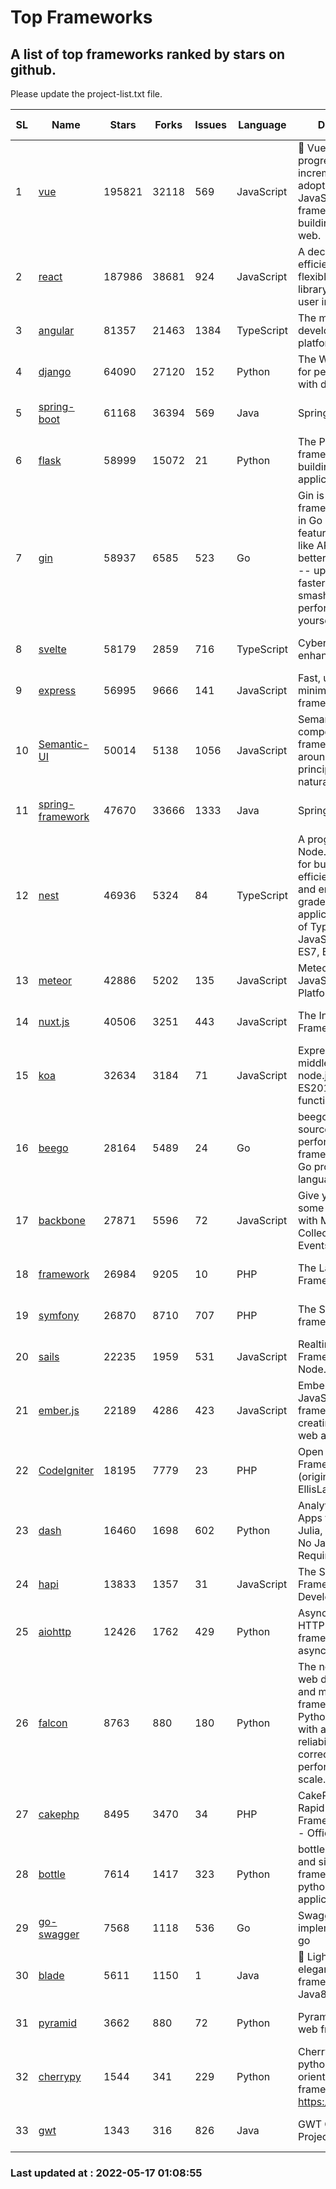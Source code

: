 # Top Frameworks
## A list of top frameworks ranked by stars on github.  
Please update the project-list.txt file.

| SL| Name  | Stars| Forks| Issues | Language | Description | Last Commit |
| --| ------| -----| ---- | ------ | -------- | ----------- | ----------- |
| 1 | [vue](https://github.com/vuejs/vue) | 195821 | 32118 | 569 | JavaScript | 🖖 Vue.js is a progressive, incrementally-adoptable JavaScript framework for building UI on the web. | 2022-05-03 00:47:22 |
| 2 | [react](https://github.com/facebook/react) | 187986 | 38681 | 924 | JavaScript | A declarative, efficient, and flexible JavaScript library for building user interfaces. | 2022-05-16 17:23:46 |
| 3 | [angular](https://github.com/angular/angular) | 81357 | 21463 | 1384 | TypeScript | The modern web developer’s platform | 2022-05-16 23:07:34 |
| 4 | [django](https://github.com/django/django) | 64090 | 27120 | 152 | Python | The Web framework for perfectionists with deadlines. | 2022-05-16 15:46:24 |
| 5 | [spring-boot](https://github.com/spring-projects/spring-boot) | 61168 | 36394 | 569 | Java | Spring Boot | 2022-05-16 18:21:48 |
| 6 | [flask](https://github.com/pallets/flask) | 58999 | 15072 | 21 | Python | The Python micro framework for building web applications. | 2022-05-15 15:54:26 |
| 7 | [gin](https://github.com/gin-gonic/gin) | 58937 | 6585 | 523 | Go | Gin is a HTTP web framework written in Go (Golang). It features a Martini-like API with much better performance -- up to 40 times faster. If you need smashing performance, get yourself some Gin. | 2022-05-14 01:11:35 |
| 8 | [svelte](https://github.com/sveltejs/svelte) | 58179 | 2859 | 716 | TypeScript | Cybernetically enhanced web apps | 2022-05-16 15:11:20 |
| 9 | [express](https://github.com/expressjs/express) | 56995 | 9666 | 141 | JavaScript | Fast, unopinionated, minimalist web framework for node. | 2022-04-29 19:32:26 |
| 10 | [Semantic-UI](https://github.com/Semantic-Org/Semantic-UI) | 50014 | 5138 | 1056 | JavaScript | Semantic is a UI component framework based around useful principles from natural language. | 2018-10-21 20:59:02 |
| 11 | [spring-framework](https://github.com/spring-projects/spring-framework) | 47670 | 33666 | 1333 | Java | Spring Framework | 2022-05-16 09:22:17 |
| 12 | [nest](https://github.com/nestjs/nest) | 46936 | 5324 | 84 | TypeScript | A progressive Node.js framework for building efficient, scalable, and enterprise-grade server-side applications on top of TypeScript & JavaScript (ES6, ES7, ES8) 🚀 | 2022-05-16 06:59:51 |
| 13 | [meteor](https://github.com/meteor/meteor) | 42886 | 5202 | 135 | JavaScript | Meteor, the JavaScript App Platform | 2022-05-13 15:18:45 |
| 14 | [nuxt.js](https://github.com/nuxt/nuxt.js) | 40506 | 3251 | 443 | JavaScript | The Intuitive Vue(2) Framework | 2021-12-17 13:20:07 |
| 15 | [koa](https://github.com/koajs/koa) | 32634 | 3184 | 71 | JavaScript | Expressive middleware for node.js using ES2017 async functions | 2022-04-06 16:09:57 |
| 16 | [beego](https://github.com/beego/beego) | 28164 | 5489 | 24 | Go | beego is an open-source, high-performance web framework for the Go programming language. | 2022-05-16 14:19:47 |
| 17 | [backbone](https://github.com/jashkenas/backbone) | 27871 | 5596 | 72 | JavaScript | Give your JS App some Backbone with Models, Views, Collections, and Events | 2022-04-26 12:19:45 |
| 18 | [framework](https://github.com/laravel/framework) | 26984 | 9205 | 10 | PHP | The Laravel Framework. | 2022-05-16 18:06:25 |
| 19 | [symfony](https://github.com/symfony/symfony) | 26870 | 8710 | 707 | PHP | The Symfony PHP framework | 2022-05-14 18:42:07 |
| 20 | [sails](https://github.com/balderdashy/sails) | 22235 | 1959 | 531 | JavaScript | Realtime MVC Framework for Node.js | 2022-05-06 21:56:16 |
| 21 | [ember.js](https://github.com/emberjs/ember.js) | 22189 | 4286 | 423 | JavaScript | Ember.js - A JavaScript framework for creating ambitious web applications | 2022-05-16 22:34:37 |
| 22 | [CodeIgniter](https://github.com/bcit-ci/CodeIgniter) | 18195 | 7779 | 23 | PHP | Open Source PHP Framework (originally from EllisLab) | 2022-03-03 13:29:55 |
| 23 | [dash](https://github.com/plotly/dash) | 16460 | 1698 | 602 | Python | Analytical Web Apps for Python, R, Julia, and Jupyter. No JavaScript Required. | 2022-05-12 13:35:08 |
| 24 | [hapi](https://github.com/hapijs/hapi) | 13833 | 1357 | 31 | JavaScript | The Simple, Secure Framework Developers Trust | 2022-04-29 14:13:00 |
| 25 | [aiohttp](https://github.com/aio-libs/aiohttp) | 12426 | 1762 | 429 | Python | Asynchronous HTTP client/server framework for asyncio and Python | 2022-05-13 17:13:33 |
| 26 | [falcon](https://github.com/falconry/falcon) | 8763 | 880 | 180 | Python | The no-nonsense web data plane API and microservices framework for Python developers, with a focus on reliability, correctness, and performance at scale. | 2022-05-16 21:25:42 |
| 27 | [cakephp](https://github.com/cakephp/cakephp) | 8495 | 3470 | 34 | PHP | CakePHP: The Rapid Development Framework for PHP - Official Repository | 2022-05-14 01:25:15 |
| 28 | [bottle](https://github.com/bottlepy/bottle) | 7614 | 1417 | 323 | Python | bottle.py is a fast and simple micro-framework for python web-applications. | 2022-03-01 21:05:57 |
| 29 | [go-swagger](https://github.com/go-swagger/go-swagger) | 7568 | 1118 | 536 | Go | Swagger 2.0 implementation for go | 2022-04-20 19:44:32 |
| 30 | [blade](https://github.com/lets-blade/blade) | 5611 | 1150 | 1 | Java | :rocket: Lightning fast and elegant mvc framework for Java8 | 2022-05-10 12:38:06 |
| 31 | [pyramid](https://github.com/Pylons/pyramid) | 3662 | 880 | 72 | Python | Pyramid - A Python web framework | 2022-03-13 22:49:13 |
| 32 | [cherrypy](https://github.com/cherrypy/cherrypy) | 1544 | 341 | 229 | Python | CherryPy is a pythonic, object-oriented HTTP framework.      https://cherrypy.dev | 2022-03-13 22:31:07 |
| 33 | [gwt](https://github.com/gwtproject/gwt) | 1343 | 316 | 826 | Java | GWT Open Source Project | 2022-04-24 18:39:53 |

### Last updated at : 2022-05-17 01:08:55
